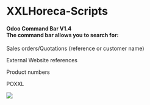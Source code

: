 # XXLHoreca-Scripts

<html>
<body>
    <div class="features">
      <h4>Odoo Command Bar V1.4 <br>The command bar allows you to search for:</h4>
      <p>Sales orders/Quotations (reference or customer name)</p>
      <p>External Website references</p>
      <p>Product numbers</p>
      <p>POXXL</p>
    </div>
    <img src="https://i.imgur.com/OmSmgqA.png">
   
  </body>
</html>
